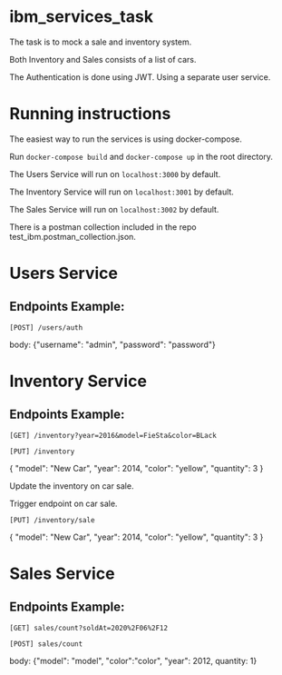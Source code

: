 # ibm_services_task

The task is to mock a sale and inventory system.

Both Inventory and Sales consists of a list of cars.

The Authentication is done using JWT. Using a separate user service.

# Running instructions

The easiest way to run the services is using docker-compose.

Run `docker-compose build` and `docker-compose up` in the root directory.

The Users Service will run on `localhost:3000` by default.

The Inventory Service will run on `localhost:3001` by default.

The Sales Service will run on `localhost:3002` by default.

There is a postman collection included in the repo test_ibm.postman_collection.json.

# Users Service

## Endpoints Example:

`[POST] /users/auth`

body: {"username": "admin", "password": "password"}

# Inventory Service

## Endpoints Example:

`[GET] /inventory?year=2016&model=FieSta&color=BLack`

`[PUT] /inventory`

{
"model": "New Car",
"year": 2014,
"color": "yellow",
"quantity": 3
}

Update the inventory on car sale.

Trigger endpoint on car sale.

`[PUT] /inventory/sale`

{
"model": "New Car",
"year": 2014,
"color": "yellow",
"quantity": 3
}

# Sales Service

## Endpoints Example:

`[GET] sales/count?soldAt=2020%2F06%2F12`

`[POST] sales/count`

body: {"model": "model", "color":"color", "year": 2012, quantity: 1}
